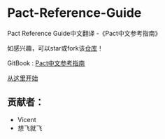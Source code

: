 # Pact-Reference-Guide
Pact Reference Guide中文翻译 -《Pact中文参考指南》

如感兴趣，可以star或fork该[仓库](https://github.com/wldandan/pact-reference-guide-zh)！

GitBook : [Pact中文参考指南](https://wldandan.gitbooks.io/pact-reference-guide-zh/content)


[从这里开始](SUMMARY.md)

## 贡献者：

* Vicent
* 想飞就飞  

